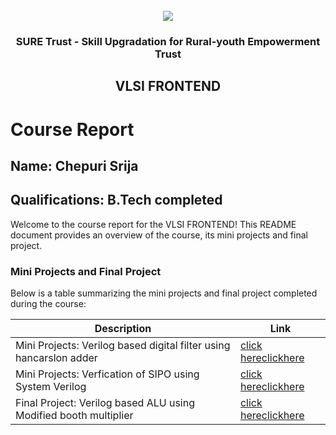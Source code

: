 <!-- PROJECT LOGO -->
<br />

<div align="center">
   <img src='https://user-images.githubusercontent.com/73131499/166115643-d3187f47-d38f-41b2-ae42-5ecbbc60de14.png' />


<h3 align="center">SURE Trust - Skill Upgradation for Rural-youth Empowerment Trust</h3>
  <h2>VLSI FRONTEND</h2>
</div>

# Course Report

## Name: Chepuri Srija

## Qualifications: B.Tech completed

Welcome to the course report for the VLSI FRONTEND! This README document provides an overview of the course, its mini projects and final project.

### Mini Projects and Final Project

Below is a table summarizing the mini projects and final project completed during the course:

| Description                               | Link                                    |
|-------------------------------------------|-----------------------------------------|
| Mini Projects: Verilog based digital filter using hancarslon adder     |[click here](https://github.com/Chepurisrija/G15-VLSI_Frontend/blob/main/Mini%20Projects/Srija/FIR%20filter%20using%20han%20carslon%20adder%20design%20mini%20project.sv)[clickhere](https://github.com/Chepurisrija/G15-VLSI_Frontend/blob/main/Mini%20Projects/Srija/FIR%20filter%20using%20han%20carslon%20adder%20testbench.sv)                         |
|Mini Projects: Verfication of SIPO using System Verilog    | [click here](https://github.com/Chepurisrija/G15-VLSI_Frontend/blob/main/Mini%20Projects/Srija/sv_design/design.sv)[clickhere](https://github.com/Chepurisrija/G15-VLSI_Frontend/tree/main/Mini%20Projects/Srija/sv_test)                       |
| Final Project: Verilog based ALU using Modified booth multiplier     | [click here](https://github.com/Chepurisrija/G15-VLSI_Frontend/blob/main/Final%20Capstone%20Project/Srija/MAJOR_design/design.sv)[clickhere](https://github.com/Chepurisrija/G15-VLSI_Frontend/blob/main/Final%20Capstone%20Project/Srija/MAJOR_tb/testbench.sv)                         |
